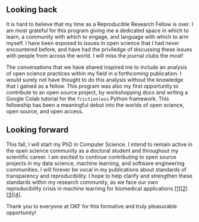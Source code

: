 ## Looking back

It is hard to believe that my time as a Reproducible Research Fellow is over. I am most grateful for this program giving me a dedicated space in which to learn, a community with which to engage, and language with which to arm myself. I have been exposed to issues in open science that I had never encountered before, and have had the priviledge of discussing these issues with people from across the world. I will miss the journal clubs the most!

The conversations that we have shared inspired me to include an analysis of open science practices within my field in a forthcoming publication. I would surely not have thought to do this analysis without the knowledge that I gained as a fellow. This program was also my first opportunity to contribute to an open source project, by workshopping docs and writing a Google Colab tutorial for the `frictionless` Python framework. This fellowship has been a meaningful debut into the worlds of open science, open source, and open access.

## Looking forward

This fall, I will start my PhD in Computer Science. I intend to remain active in the open science community as a doctoral student and throughout my scientific career. I am excited to continue contributing to open source projects in my data science, machine learning, and software engineering communities. I will forever be vocal in my publications about standards of transparency and reproducibility. I hope to help clarify and strengthen these standards within my research community, as we face our own reproducibility crisis in machine learning for biomedical applications [[1]](https://stm.sciencemag.org/content/13/586/eabb1655)[[2]](https://idp.nature.com/authorize/casa?redirect_uri=https://www.nature.com/articles/s41586-020-2766-y&casa_token=7YMpxmLqxGgAAAAA:IwHzuUS9Ny1zPMYJ3khrwT2L6QmbIm_hH_XAzkQagtIxtilBGU3KzWI1YBLfh2CV-aYOo0Xkj4AXM2Yt)[[3]](https://www.nature.com/articles/s42256-021-00307-0)[[4]](https://pubs.rsna.org/doi/10.1148/ryai.2020200029).

Thank you to everyone at OKF for this formative and truly pleasurable opportunity!
